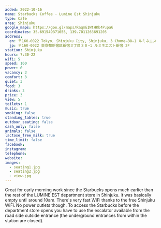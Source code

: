 ```yaml
---
added: 2022-10-16
name: Starbucks Coffee - Lumine Est Shinjuku
type: Cafe
area: Shinjuku
google_maps: https://goo.gl/maps/RaqmE1WtHKb4Pupa6
coordinates: 35.691549371655, 139.7011263691205
address:
  en: 〒160-0022 Tokyo, Shinjuku City, Shinjuku, 3 Chome−38−1 ルミネエスト新宿 2F
  jp: 〒160-0022 東京都新宿区新宿３丁目３８−1 ルミネエスト新宿 2F
station: Shinjuku
hours: 7:30-22
wifi: 5
speed: 160
power: 0
vacancy: 3
comfort: 3
quiet: 3
food: 3
drinks: 3
price: 3
view: 5
toilets: 1
music: true
smoking: false
standing_tables: true
outdoor_seating: false
cash_only: false
animals: false
lactose_free_milk: true
time_limit: false
facebook: 
instagram: 
telephone: 
website: 
images:
  - seating1.jpg
  - seating2.jpg
  - view.jpg
---
```


Great for early morning work since the Starbucks opens much earlier than the rest of the LUMINE EST department store in Shinjuku. It was basically empty until around 10am. There's very fast WiFi thanks to the free Shinjuku WiFi. No power outlets though. To access the Starbucks before the department store opens you have to use the escalator available from the road side outside entrance (the underground entrances from within the station are closed).
